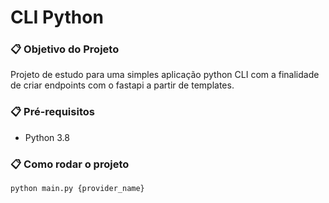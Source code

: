 # CLI Python

### 📋 Objetivo do Projeto

Projeto de estudo para uma simples aplicação python CLI com a finalidade de criar endpoints com o fastapi a partir de
templates.

### 📋 Pré-requisitos

- Python 3.8

### 📋 Como rodar o projeto

```
python main.py {provider_name}
```
